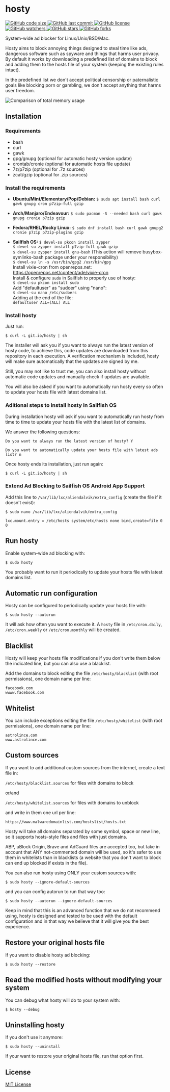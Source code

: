 hosty
=====

[![GitHub code size](https://img.shields.io/github/languages/code-size/astrolince/hosty.svg)
![GitHub last commit](https://img.shields.io/github/last-commit/astrolince/hosty.svg)
![GitHub license](https://img.shields.io/github/license/astrolince/hosty.svg)
![GitHub watchers](https://img.shields.io/github/watchers/astrolince/hosty.svg?label=Watch&style=social)
![GitHub stars](https://img.shields.io/github/stars/astrolince/hosty.svg?label=Star&style=social)
![GitHub forks](https://img.shields.io/github/forks/astrolince/hosty.svg?label=Fork&style=social)](https://github.com/astrolince/hosty)

System-wide ad blocker for Linux/Unix/BSD/Mac.

Hosty aims to block annoying things designed to steal time like ads, dangerous software such as spyware and things that harms user privacy. By default it works by downloading a predefined list of domains to block and adding them to the hosts file of your system (keeping the existing rules intact).

In the predefined list we don't accept political censorship or paternalistic goals like blocking porn or gambling, we don't accept anything that harms user freedom.

![Comparison of total memory usage](https://i.imgur.com/qRVKMOQ.png)

## Installation

### Requirements
* bash
* curl
* gawk
* gpg/gnupg (optional for automatic hosty version update)
* crontab/cronie (optional for automatic hosts file update)
* 7z/p7zip (optional for .7z sources)
* zcat/gzip (optional for .zip sources)

### Install the requirements

* **Ubuntu/Mint/Elementary/Pop/Debian:**
`$ sudo apt install bash curl gawk gnupg cron p7zip-full gzip`

* **Arch/Manjaro/Endeavour:**
`$ sudo pacman -S --needed bash curl gawk gnupg cronie p7zip gzip`

* **Fedora/RHEL/Rocky Linux:**
`$ sudo dnf install bash curl gawk gnupg2 cronie p7zip p7zip-plugins gzip`

* **Sailfish OS:**
`$ devel-su pkcon install zypper`  
`$ devel-su zypper install p7zip-full gawk gzip`  
`$ devel-su zypper install gnu-bash` (This action will remove busybox-symlinks-bash package under your responsibility)  
`$ devel-su ln -s /usr/bin/gpg2 /usr/bin/gpg`  
Install vixie-cron from openrepos.net: https://openrepos.net/content/ade/vixie-cron  
Install & configure `sudo` in Sailfish to properly use of hosty:  
`$ devel-su pkcon install sudo`  
Add "defaultuser" as "sudoer" using "nano":  
`$ devel-su nano /etc/sudoers`  
Adding at the end of the file:  
`defaultuser ALL=(ALL) ALL`

### Install hosty

Just run:

`$ curl -L git.io/hosty | sh`

The installer will ask you if you want to always run the latest version of hosty code, to achieve this, code updates are downloaded from this repository in each execution. A verification mechanism is included, hosty will make sure automatically that the updates are signed by me.

Still, you may not like to trust me, you can also install hosty without automatic code updates and manually check if updates are available.

You will also be asked if you want to automatically run hosty every so often to update your hosts file with latest domains list.  

### Aditional steps to install hosty in Sailfish OS  

During installation hosty will ask if you want to automatically run hosty from time to time to update your hosts file with the latest list of domains.

We answer the following questions:

    Do you want to always run the latest version of hosty? Y

    Do you want to automatically update your hosts file with latest ads list? n

Once hosty ends its installation, just run again:

`$ curl -L git.io/hosty | sh`

### Extend Ad Blocking to Sailfish OS Android App Support

Add this line to `/var/lib/lxc/aliendalvik/extra_config` (create the file if it doesn't exist):  

`$ sudo nano /var/lib/lxc/aliendalvik/extra_config`  

`lxc.mount.entry = /etc/hosts system/etc/hosts none bind,create=file 0 0`  

## Run hosty

Enable system-wide ad blocking with:

`$ sudo hosty`

You probably want to run it periodically to update your hosts file with latest domains list.

## Automatic run configuration

Hosty can be configured to periodically update your hosts file with:

`$ sudo hosty --autorun`

It will ask how often you want to execute it. A `hosty` file in `/etc/cron.daily`, `/etc/cron.weekly` or `/etc/cron.monthly` will be created.

## Blacklist

Hosty will keep your hosts file modifications if you don't write them below the indicated line, but you can also use a blacklist.

Add the domains to block editing the file `/etc/hosty/blacklist` (with root permissions), one domain name per line:

```
facebook.com
wwww.facebook.com
```

## Whitelist

You can include exceptions editing the file `/etc/hosty/whitelist` (with root permissions), one domain name per line:

```
astrolince.com
www.astrolince.com
```

## Custom sources

If you want to add additional custom sources from the internet,  create a text file in:

`/etc/hosty/blacklist.sources` for files with domains to block

or/and

`/etc/hosty/whitelist.sources` for files with domains to unblock

and write in them one url per line:

`https://www.malwaredomainlist.com/hostslist/hosts.txt`

Hosty will take all domains separated by some symbol, space or new line, so it supports hosts-style files and files with just domains.

ABP, uBlock Origin, Brave and AdGuard files are accepted too, but take in account that ANY not-commented domain will be used, so it's safer to use them in whitelists than in blacklists (a website that you don't want to block can end up blocked if exists in the file).

You can also run hosty using ONLY your custom sources with:

`$ sudo hosty --ignore-default-sources`

and you can config autorun to run that way too:

`$ sudo hosty --autorun --ignore-default-sources`

Keep in mind that this is an advanced function that we do not recommend using, hosty is designed and tested to be used with the default configuration and in that way we believe that it will give you the best experience.

## Restore your original hosts file

If you want to disable hosty ad blocking:

`$ sudo hosty --restore`

## Read the modified hosts without modifying your system

You can debug what hosty will do to your system with:

`$ hosty --debug`

## Uninstalling hosty

If you don't use it anymore:

`$ sudo hosty --uninstall`

If your want to restore your original hosts file, run that option first.

## License

[MIT License](https://github.com/astrolince/hosty/blob/master/LICENSE)
